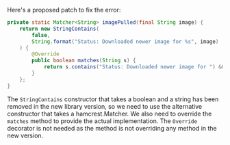 Here's a proposed patch to fix the error:
```java
private static Matcher<String> imagePulled(final String image) {
    return new StringContains(
        false,
        String.format("Status: Downloaded newer image for %s", image)
    ) {
        @Override
        public boolean matches(String s) {
            return s.contains("Status: Downloaded newer image for ") && s.contains(image);
        }
    };
}
```
The `StringContains` constructor that takes a boolean and a string has been removed in the new library version, so we need to use the alternative constructor that takes a hamcrest.Matcher. We also need to override the `matches` method to provide the actual implementation. The `Override` decorator is not needed as the method is not overriding any method in the new version.